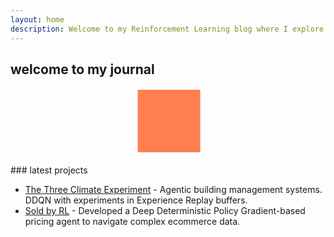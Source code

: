 ```yaml
---
layout: home
description: Welcome to my Reinforcement Learning blog where I explore RL concepts, projects, and insights to connect with top RL labs in London.
---
```


## welcome to my journal 
<style>
/* Add the CSS for the animation */
.box {
    width: 100px;
    height: 100px;
    background-color: coral;
    animation: move 2s infinite alternate;
    margin: 20px auto;
}

@keyframes move {
    from {
        transform: translateX(0);
    }
    to {
        transform: translateX(200px);
    }
}
</style>
<div class="box"></div> <!-- Add the animated box -->
### latest projects

- [The Three Climate Experiment](projects/three_climate_experiment) - Agentic building management systems. DDQN with experiments in Experience Replay buffers.
- [Sold by RL](projects/sold-by-RL) - Developed a Deep Deterministic Policy Gradient-based pricing agent to navigate complex ecommerce data.

<!-- - [Lessons from my startup](blog/cofounder-story)

- [What I learned in filters](blog/what-I-learned-in-filters) -->
